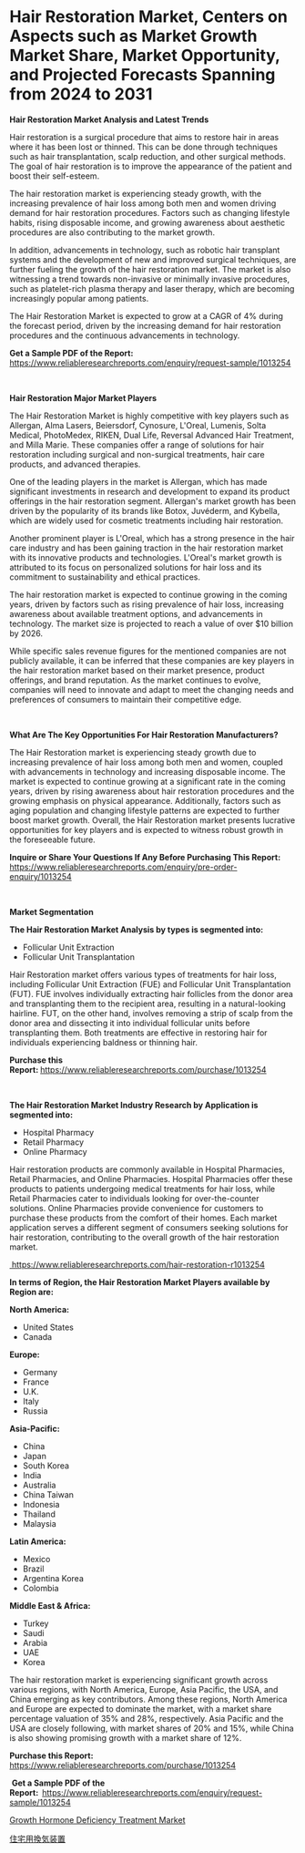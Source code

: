<p><h1>Hair Restoration Market, Centers on Aspects such as Market Growth Market Share, Market Opportunity, and Projected Forecasts Spanning from 2024 to 2031</h1></p><p><strong>Hair Restoration Market Analysis and Latest Trends</strong></p>
<p><p>Hair restoration is a surgical procedure that aims to restore hair in areas where it has been lost or thinned. This can be done through techniques such as hair transplantation, scalp reduction, and other surgical methods. The goal of hair restoration is to improve the appearance of the patient and boost their self-esteem.</p><p>The hair restoration market is experiencing steady growth, with the increasing prevalence of hair loss among both men and women driving demand for hair restoration procedures. Factors such as changing lifestyle habits, rising disposable income, and growing awareness about aesthetic procedures are also contributing to the market growth.</p><p>In addition, advancements in technology, such as robotic hair transplant systems and the development of new and improved surgical techniques, are further fueling the growth of the hair restoration market. The market is also witnessing a trend towards non-invasive or minimally invasive procedures, such as platelet-rich plasma therapy and laser therapy, which are becoming increasingly popular among patients.</p><p>The Hair Restoration Market is expected to grow at a CAGR of 4% during the forecast period, driven by the increasing demand for hair restoration procedures and the continuous advancements in technology.</p></p>
<p><strong>Get a Sample PDF of the Report:&nbsp;</strong> <a href="https://www.reliableresearchreports.com/enquiry/request-sample/1013254">https://www.reliableresearchreports.com/enquiry/request-sample/1013254</a></p>
<p>&nbsp;</p>
<p><strong>Hair Restoration Major Market Players</strong></p>
<p><p>The Hair Restoration Market is highly competitive with key players such as Allergan, Alma Lasers, Beiersdorf, Cynosure, L'Oreal, Lumenis, Solta Medical, PhotoMedex, RIKEN, Dual Life, Reversal Advanced Hair Treatment, and Milla Marie. These companies offer a range of solutions for hair restoration including surgical and non-surgical treatments, hair care products, and advanced therapies.</p><p>One of the leading players in the market is Allergan, which has made significant investments in research and development to expand its product offerings in the hair restoration segment. Allergan's market growth has been driven by the popularity of its brands like Botox, Juvéderm, and Kybella, which are widely used for cosmetic treatments including hair restoration.</p><p>Another prominent player is L'Oreal, which has a strong presence in the hair care industry and has been gaining traction in the hair restoration market with its innovative products and technologies. L'Oreal's market growth is attributed to its focus on personalized solutions for hair loss and its commitment to sustainability and ethical practices.</p><p>The hair restoration market is expected to continue growing in the coming years, driven by factors such as rising prevalence of hair loss, increasing awareness about available treatment options, and advancements in technology. The market size is projected to reach a value of over $10 billion by 2026.</p><p>While specific sales revenue figures for the mentioned companies are not publicly available, it can be inferred that these companies are key players in the hair restoration market based on their market presence, product offerings, and brand reputation. As the market continues to evolve, companies will need to innovate and adapt to meet the changing needs and preferences of consumers to maintain their competitive edge.</p></p>
<p>&nbsp;</p>
<p><strong>What Are The Key Opportunities For Hair Restoration Manufacturers?</strong></p>
<p><p>The Hair Restoration market is experiencing steady growth due to increasing prevalence of hair loss among both men and women, coupled with advancements in technology and increasing disposable income. The market is expected to continue growing at a significant rate in the coming years, driven by rising awareness about hair restoration procedures and the growing emphasis on physical appearance. Additionally, factors such as aging population and changing lifestyle patterns are expected to further boost market growth. Overall, the Hair Restoration market presents lucrative opportunities for key players and is expected to witness robust growth in the foreseeable future.</p></p>
<p><strong>Inquire or Share Your Questions If Any Before Purchasing This Report:</strong> <a href="https://www.reliableresearchreports.com/enquiry/pre-order-enquiry/1013254">https://www.reliableresearchreports.com/enquiry/pre-order-enquiry/1013254</a></p>
<p>&nbsp;</p>
<p><strong>Market Segmentation</strong></p>
<p><strong>The Hair Restoration Market Analysis by types is segmented into:</strong></p>
<p><ul><li>Follicular Unit Extraction</li><li>Follicular Unit Transplantation</li></ul></p>
<p><p>Hair Restoration market offers various types of treatments for hair loss, including Follicular Unit Extraction (FUE) and Follicular Unit Transplantation (FUT). FUE involves individually extracting hair follicles from the donor area and transplanting them to the recipient area, resulting in a natural-looking hairline. FUT, on the other hand, involves removing a strip of scalp from the donor area and dissecting it into individual follicular units before transplanting them. Both treatments are effective in restoring hair for individuals experiencing baldness or thinning hair.</p></p>
<p><strong>Purchase this Report:&nbsp;</strong><a href="https://www.reliableresearchreports.com/purchase/1013254">https://www.reliableresearchreports.com/purchase/1013254</a></p>
<p>&nbsp;</p>
<p><strong>The Hair Restoration Market Industry Research by Application is segmented into:</strong></p>
<p><ul><li>Hospital Pharmacy</li><li>Retail Pharmacy</li><li>Online Pharmacy</li></ul></p>
<p><p>Hair restoration products are commonly available in Hospital Pharmacies, Retail Pharmacies, and Online Pharmacies. Hospital Pharmacies offer these products to patients undergoing medical treatments for hair loss, while Retail Pharmacies cater to individuals looking for over-the-counter solutions. Online Pharmacies provide convenience for customers to purchase these products from the comfort of their homes. Each market application serves a different segment of consumers seeking solutions for hair restoration, contributing to the overall growth of the hair restoration market.</p></p>
<p><a href="https://www.reliableresearchreports.com/hair-restoration-r1013254">&nbsp;https://www.reliableresearchreports.com/hair-restoration-r1013254</a></p>
<p><strong>In terms of Region, the Hair Restoration Market Players available by Region are:</strong></p>
<p>
    <p> <strong> North America: </strong>
        <ul>
            <li>United States</li>
            <li>Canada</li>
        </ul>
        </p> 
    <p> <strong> Europe: </strong>
        <ul>
            <li>Germany</li>
            <li>France</li>
            <li>U.K.</li>
            <li>Italy</li>
            <li>Russia</li>
        </ul>
        </p> 
    <p> <strong> Asia-Pacific: </strong>
        <ul>
            <li>China</li>
            <li>Japan</li>
            <li>South Korea</li>
            <li>India</li>
            <li>Australia</li>
            <li>China Taiwan</li>
            <li>Indonesia</li>
            <li>Thailand</li>
            <li>Malaysia</li>
        </ul>
        </p> 
    <p> <strong> Latin America: </strong>
        <ul>
            <li>Mexico</li>
            <li>Brazil</li>
            <li>Argentina Korea</li>
            <li>Colombia</li>
        </ul>
        </p> 
    <p> <strong> Middle East & Africa: </strong>
        <ul>
            <li>Turkey</li>
            <li>Saudi</li>
            <li>Arabia</li>
            <li>UAE</li>
            <li>Korea</li>
        </ul>
    </p>
    </p>
<p><p>The hair restoration market is experiencing significant growth across various regions, with North America, Europe, Asia Pacific, the USA, and China emerging as key contributors. Among these regions, North America and Europe are expected to dominate the market, with a market share percentage valuation of 35% and 28%, respectively. Asia Pacific and the USA are closely following, with market shares of 20% and 15%, while China is also showing promising growth with a market share of 12%.</p></p>
<p><strong>Purchase this Report: </strong><a href="https://www.reliableresearchreports.com/purchase/1013254">https://www.reliableresearchreports.com/purchase/1013254</a></p>
<p>&nbsp;<strong>Get a Sample PDF of the Report:&nbsp;&nbsp;</strong><a href="https://www.reliableresearchreports.com/enquiry/request-sample/1013254">https://www.reliableresearchreports.com/enquiry/request-sample/1013254</a></p>
<p><strong></strong></p>
<p><p><a href="https://github.com/lbird53714/Market-Research-Report-List-4/blob/main/growth-hormone-deficiency-treatment-market.md">Growth Hormone Deficiency Treatment Market</a></p><p><a href="https://github.com/sghwr779811674/Market-Research-Report-List-2/blob/main/990771652721.md">住宅用換気装置</a></p></p>